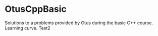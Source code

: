 # OtusCppBasic
Solutions to a problems provided by Otus during the basic C++ course. Learning curve. 
Test2
